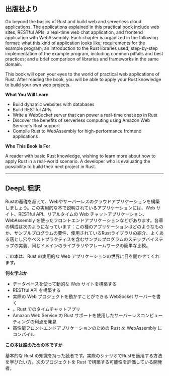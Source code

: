 ## 出版社より

Go beyond the basics of Rust and build web and serverless cloud applications. The applications explained in this practical book include web sites, RESTful APIs, a real-time web chat application, and frontend application with WebAssembly. Each chapter is organized in the following format: what this kind of application looks like; requirements for the example program; an introduction to the Rust libraries used; step-by-step implementation of the example program, including common pitfalls and best practices; and a brief comparison of libraries and frameworks in the same domain.

This book will open your eyes to the world of practical web applications of Rust. After reading the book, you will be able to apply your Rust knowledge to build your own web projects.

 **What You Will Learn**

- Build dynamic websites with databases
- Build RESTful APIs
- Write a WebSocket server that can power a real-time chat app in Rust
- Discover the benefits of serverless computing using Amazon Web Service's Rust support
- Compile Rust to WebAssembly for high-performance frontend applications

 **Who This Book Is For**

A reader with basic Rust knowledge, wishing to learn more about how to apply Rust in a real-world scenario. A developer who is evaluating the possibility to build their next project in Rust.

---

## DeepL 粗訳

Rustの基礎を超えて、Webやサーバーレスのクラウドアプリケーションを構築しましょう。この実用的な本で説明されているアプリケーションには、Web サイト、RESTful API、リアルタイムの Web チャットアプリケーション、WebAssembly を使ったフロントエンドアプリケーションなどがあります。各章の構成は次のようになっています：この種のアプリケーションはどのようなものか、サンプルプログラムの要件、使用されているRustライブラリの紹介、よくある落とし穴やベストプラクティスを含むサンプルプログラムのステップバイステップの実装、同じドメインのライブラリやフレームワークの簡単な比較。

この本は、Rust の実用的な Web アプリケーションの世界に目を開かせてくれます。

 **何を学ぶか**

- データベースを使って動的な Web サイトを構築する
- RESTful API を構築する
- 実際の Web プロジェクトを動かすことができる WebSocket サーバーを書く
- 。Rust でのタイムチャットアプリ
- Amazon Web Service の Rust サポートを使用したサーバーレスコンピューティングの利点を発見
- 高性能フロントエンドアプリケーションのための Rust を WebAssembly にコンパイル

 **この本は誰のための本ですか**

基本的な Rust の知識を持った読者です。実際のシナリオでRustを適用する方法を学びたい方。次のプロジェクトを Rust で構築する可能性を評価している開発者。
